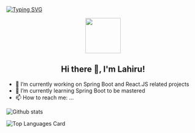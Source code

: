 [![Typing SVG](https://readme-typing-svg.herokuapp.com?multiline=true&width=500&lines=Full-stack+web+and+app+developer.++++++++++)](https://git.io/typing-svg)

<p align="center">
  <img width="92" src="https://raw.githubusercontent.com/shinokada/shinokada/master/assets/mkdir.png" />
</p>  
<h2 align="center">Hi there 👋, I'm Lahiru!</h2>

- 🔭 I’m currently working on Spring Boot and React.JS related projects
- 🌱 I’m currently learning Spring Boot to be mastered
- 📫 How to reach me: ...


![Github stats](https://github-readme-stats.vercel.app/api?username=lahiruchalana&theme=aura&show_icons=true&count_private=true) 

![Top Languages Card](https://github-readme-stats.vercel.app/api/top-langs/?username=lahiruchalana&theme=dark)


<!--
**lahiruchalana/lahiruchalana** is a ✨ _special_ ✨ repository because its `README.md` (this file) appears on your GitHub profile.

Here are some ideas to get you started:

- 🔭 I’m currently working on ...
- 🌱 I’m currently learning ...
- 👯 I’m looking to collaborate on ...
- 🤔 I’m looking for help with ...
- 💬 Ask me about ...
- 📫 How to reach me: ...
- 😄 Pronouns: ...
- ⚡ Fun fact: ...
-->
